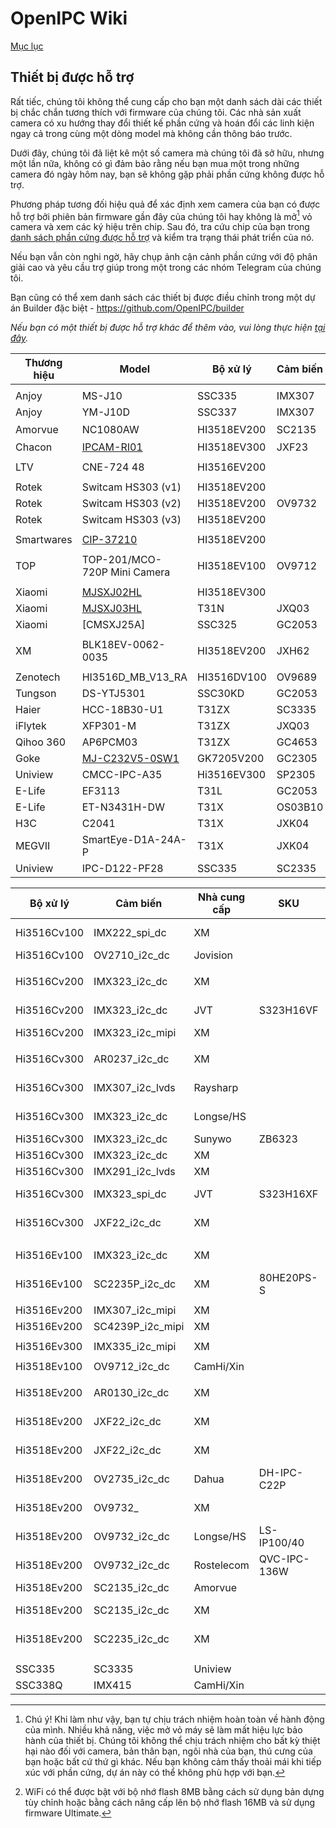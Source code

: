 # OpenIPC Wiki
[Mục lục](../README.md)

Thiết bị được hỗ trợ
-----------------

Rất tiếc, chúng tôi không thể cung cấp cho bạn một danh sách dài các thiết bị chắc chắn tương thích với firmware của chúng tôi. Các nhà sản xuất camera có xu hướng thay đổi thiết kế phần cứng và hoán đổi các linh kiện ngay cả trong cùng một dòng model mà không cần thông báo trước.

Dưới đây, chúng tôi đã liệt kê một số camera mà chúng tôi đã sở hữu, nhưng một lần nữa, không có gì đảm bảo rằng nếu bạn mua một trong những camera đó ngày hôm nay, bạn sẽ không gặp phải phần cứng không được hỗ trợ.

Phương pháp tương đối hiệu quả để xác định xem camera của bạn có được hỗ trợ bởi phiên bản firmware gần đây của chúng tôi hay không là mở[^1] vỏ camera và xem các ký hiệu trên chip. Sau đó, tra cứu chip của bạn trong [danh sách phần cứng được hỗ trợ][1]
và kiểm tra trạng thái phát triển của nó.

Nếu bạn vẫn còn nghi ngờ, hãy chụp ảnh cận cảnh phần cứng với độ phân giải cao
và yêu cầu trợ giúp trong một trong các nhóm Telegram của chúng tôi.

[^1]: Chú ý! Khi làm như vậy, bạn tự chịu trách nhiệm hoàn toàn về hành động của mình.
Nhiều khả năng, việc mở vỏ máy sẽ làm mất hiệu lực bảo hành của thiết bị. Chúng tôi không thể
chịu trách nhiệm cho bất kỳ thiệt hại nào đối với camera, bản thân bạn, ngôi nhà của bạn, thú cưng của bạn
hoặc bất cứ thứ gì khác. Nếu bạn không cảm thấy thoải mái khi tiếp xúc với phần cứng, dự án này
có thể không phù hợp với bạn.

Bạn cũng có thể xem danh sách các thiết bị được điều chỉnh trong một dự án Builder đặc biệt -
https://github.com/OpenIPC/builder

_Nếu bạn có một thiết bị được hỗ trợ khác để thêm vào, vui lòng thực hiện [tại đây][2]._

| Thương hiệu | Model              | Bộ xử lý   | Cảm biến | Bộ nhớ Flash | LAN | WLAN           | USB  | Thẻ nhớ |
|------------|--------------------|-------------|--------|--------------|-----|----------------|------|------|
|            |                    |             |        |              |     |                |      |      |
| Anjoy      | MS-J10             | SSC335      | IMX307 |              | Có  | Không           | Có   | Không |
| Anjoy      | YM-J10D            | SSC337      | IMX307 |              | Có  | Không           | Có   | Không |
| Amorvue    | NC1080AW           | HI3518EV200 | SC2135 | MX25L6405D   | Có  | RTL8188EUS[^2] | Không | Không |
| Chacon     | [IPCAM-RI01][3]    | HI3518EV300 | JXF23  | XM25QH128A   | Không | RTL8188FTV     | WiFi | Có   |
|            |                    |             |        |              |     |                |      |      |
| LTV        | CNE-724 48         | HI3516EV200 |        |              | Có  | Không           | Không | Có   |
|            |                    |             |        |              |     |                |      |      |
| Rotek      | Switcam HS303 (v1) | HI3518EV200 |        |              | Không | RTL8188FU      | WiFi | Có   |
| Rotek      | Switcam HS303 (v2) | HI3518EV200 | OV9732 | GD25Q128CSIG | Không | RTL8188EU      | WiFi | Có   |
| Rotek      | Switcam HS303 (v3) | HI3518EV200 |        |              | Không | RTL8188EU      | WiFi | Có   |
|            |                    |             |        |              |     |                |      |      |
| Smartwares | [CIP-37210][4]     | HI3518EV200 |        |              | Không | RTL8188FU      | WiFi | Có   |
|            |                    |             |        |              |     |                |      |      |
| TOP        | TOP-201/MCO-720P Mini Camera  | HI3518EV100 | OV9712 |             | Có  | Không           | Không | Không |
|            |                    |             |        |              |     |                |      |      |
| Xiaomi     | [MJSXJ02HL][7]     | HI3518EV300 |        |              | Không |                |      | Có   |
| Xiaomi     | [MJSXJ03HL][6]     | T31N        | JXQ03 | QH128A-104HIP | Không | RTL8189FTV     | Không | Có   |
| Xiaomi     | [CMSXJ25A]         | SSC325      | GC2053 | QH128A-104HIP| Có  | MT7603UN      | Không | Có   |
|            |                    |             |        |              |     |                |      |      |
| XM         | BLK18EV-0062-0035  | HI3518EV200 | JXH62  |              | Có  |                |      | Có   |
|            |                    |             |        |              |     |                |      |      |
| Zenotech   | HI3516D_MB_V13_RA  | HI3516DV100 | OV9689 | GD25Q128CSIG | Có  | Không           |      | Không |
| Tungson    | DS-YTJ5301         | SSC30KD     | GC2053 |              | Có  | RTL8188FTV     | Không | Không |
| Haier      | HCC-18B30-U1       | T31ZX       | SC3335 | NM25Q128EVB  | Không | SSV6X5X        | Không | Có   |
| iFlytek    | XFP301-M           | T31ZX       | JXQ03  | XM25QH128C   | Không | RTL8188FU      | Không | Có   |
| Qihoo 360  | AP6PCM03           | T31ZX       | GC4653 | EN25QH256A   | Có  | ATBM6031       | Không | Có   |
| Goke       | [MJ-C232V5-0SW1][5]| GK7205V200  | GC2305 | XM25QH128CHIQ| Có  | RTL8188FU      | Không | Không |
| Uniview    | CMCC-IPC-A35       | Hi3516EV300 | SP2305 | W25N01GV     | Có  |                | Không | Không |
| E-Life     | EF3113             | T31L        | GC2053 | ZB25VQ128    | Có  | SV6155P        | Không | Có   |
| E-Life     | ET-N3431H-DW       | T31X        | OS03B10| ZB25VQ128    | Có  | SV6155P        | Không | Có   |
| H3C        | C2041              | T31X        | JXK04  | XM25QH128C   | Có  | RTL8188FTV     | Không | Có   |
| MEGVII     | SmartEye-D1A-24A-P | T31X        | JXK04  | FM25Q128A    | Có  | Không           | Không | Có   |
| Uniview    | IPC-D122-PF28      | SSC335      | SC2335 | XM25QH64C    | Có  | Không           | Không | Không |


| Bộ xử lý | Cảm biến           | Nhà cung cấp | SKU          | Nhận dạng bo mạch            |
|-------------|------------------|------------|--------------|---------------------------------|
| Hi3516Cv100 | IMX222_spi_dc    | XM         |              | [BLK18C-0222-38X38_S-V1.03][1]  |
| Hi3516Cv100 | OV2710_i2c_dc    | Jovision   |              | IPG5020A-H-V1.0                 |
|             |                  |            |              |                                 |
| Hi3516Cv200 | IMX323_i2c_dc    | XM         |              | BLK16CV-0323-38X38-V1.01        |
| Hi3516Cv200 | IMX323_i2c_dc    | JVT        | S323H16VF    | IPS323-H16V-38X38-V2            |
| Hi3516Cv200 | IMX323_i2c_mipi  | XM         |              |                                 |
|             |                  |            |              |                                 |
| Hi3516Cv300 | AR0237_i2c_dc    | XM         |              | BLK16CV3-0237P-38X38-S-V1.01    |
| Hi3516Cv300 | IMX307_i2c_lvds  | Raysharp   |              | RS-CM-188D 2018-03-16 E150111   |
| Hi3516Cv300 | IMX323_i2c_dc    | Longse/HS  |              | HI3516CV300-IMX323-POE-TF V1.1  |
| Hi3516Cv300 | IMX323_i2c_dc    | Sunywo     | ZB6323       | IPG5020A-T-N6-V0.1              |
| Hi3516Cv300 | IMX323_i2c_dc    | XM         |              | IVG-HP201Y-AE                   |
| Hi3516Cv300 | IMX291_i2c_lvds  | XM         |              | IVG-HP203Y-AE                   |
| Hi3516Cv300 | IMX323_spi_dc    | JVT        | S323H16XF    | IPS323-H16X-38X38-V2/V3         |
| Hi3516Cv300 | JXF22_i2c_dc     | XM         |              | BLK16CV3-0022-38X38-S-V1.01     |
|             |                  |            |              |                                 |
| Hi3516Ev100 | IMX323_i2c_dc    | XM         |              | BLK16E-0323-38X38-B-V1.01       |
| Hi3516Ev100 | SC2235P_i2c_dc   | XM         | 80HE20PS-S   | BLK16E-0235-38X38-S-V2.03       |
|             |                  |            |              |                                 |
| Hi3516Ev200 | IMX307_i2c_mipi  | XM         |              | IVG-85HF20PY-S                  |
| Hi3516Ev200 | SC4239P_i2c_mipi | XM         |              | IVG-85HF30PS-S                  |
|             |                  |            |              |                                 |
| Hi3516Ev300 | IMX335_i2c_mipi  | XM         |              | IVG-85HG50PYA-S                 |
|             |                  |            |              |                                 |
| Hi3518Ev100 | OV9712_i2c_dc    | CamHi/Xin  |              | IPC18E_9712_V2.0/V3.1           |
|             |                  |            |              |                                 |
| Hi3518Ev200 | AR0130_i2c_dc    | XM         |              | BLK18EV-0732-0035-38X38-V1.01   |
| Hi3518Ev200 | JXF22_i2c_dc     | XM         |              | BLK18EV-0002-2035-38X38-V1.01   |
| Hi3518Ev200 | JXF22_i2c_dc     | XM         |              | BLK18EV-0022-0130-38X38-V1.01   |
| Hi3518Ev200 | OV2735_i2c_dc    | Dahua      | DH-IPC-C22P  | E305654 JX02 94V-0              |
| Hi3518Ev200 | OV9732_          | XM         |              | BLK18EV-0732-0035-38X38-V1.01   |
| Hi3518Ev200 | OV9732_i2c_dc    | Longse/HS  | LS-IP100/40  | 3518EV200-OV9732-V1.0           |
| Hi3518Ev200 | OV9732_i2c_dc    | Rostelecom | QVC-IPC-136W | E305654 JX02 94V-0              |
| Hi3518Ev200 | SC2135_i2c_dc    | Amorvue    |              | 18EV200_V202P                   |
| Hi3518Ev200 | SC2135_i2c_dc    | XM         |              | BLK18EV-0035-0042-38X38_S-V1.01 |
| Hi3518Ev200 | SC2235_i2c_dc    | XM         |              | BLK18EV-0235-38X38-B-V1.01      |
|             |                  |            |              |                                 |
|             |                  |            |              |                                 |
| SSC335      | SC3335           | Uniview    |              | Uniview                         |
| SSC338Q     | IMX415           | CamHi/Xin  |              | SSC338Q_38M_1.1                 |


[1]: https://openipc.org/supported-hardware
[2]: https://github.com/OpenIPC/wiki/blob/master/en/guide-supported-devices.md
[3]: https://github.com/OpenIPC/wiki/blob/master/en/device-chacon-ipcam-ri01.md
[4]: https://ipcamtalk.com/threads/smartwares-cip-37210-wifi.64605/
[5]: http://www.hnamg.cn/h-col-139.html
[6]: https://github.com/OpenIPC/device-mjsxj03hl
[7]: https://github.com/OpenIPC/device-mjsxj02hl


[^2]: WiFi có thể được bật với bộ nhớ flash 8MB bằng cách sử dụng bản dựng tùy chỉnh hoặc bằng cách nâng cấp lên bộ nhớ flash 16MB và sử dụng firmware Ultimate.

